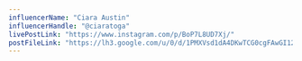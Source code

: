 ```yaml
---
influencerName: "Ciara Austin"
influencerHandle: "@ciaratoga"
livePostLink: "https://www.instagram.com/p/BoP7L8UD7Xj/"
postFileLink: "https://lh3.google.com/u/0/d/1PMXVsd1dA4DKwTCG0cgFAwGI123Yp5AT"
---
```

